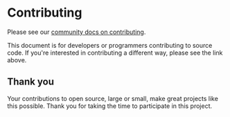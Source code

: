 # Contributing

Please see our [community docs on contributing](https://shabados.com/docs/community/contributing).

This document is for developers or programmers contributing to source code. If you're interested in contributing a different way, please see the link above.

## Thank you

Your contributions to open source, large or small, make great projects like this possible. Thank you for taking the time to participate in this project.

